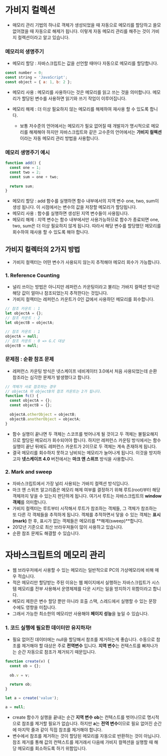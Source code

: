 # 가비지 컬렉션

- 매모리 관리 기법의 하나로 객체가 생성되었을 때 자동으로 메모리를 할당하고 쓸모 없어졌을 때 자동으로 해제가 됩니다. 이렇게 자동 메모리 관리를 해주는 것이 가비지 컬렉션이라고 알고 있습니다.



### 메모리의 생명주기

- 메모리 할당 : 자바스크립트는 값을 선언할 때마다 자동으로 메모리를 할당합니다.

```javascript
const number = 0;
const string = 'JavaScript';
const object = { a: 1, b: 2 };
```



- 메모리 사용 : 메모리를 사용하다는 것은 메모리를 읽고 쓰는 것을 의미합니다. 메모리가 할당된 변수를 사용하면 읽기와 쓰기 작업이 이루어집니다.



- 메모리 해제 : 더 이상 필요하지 않는 메모리를 해제하여 재사용 할 수 있도록 합니다.
  - 보통 저수준의 언어에서는 메모리가 필요 없어질 때 개발자가 명시적으로 메모리를 해제해야 하지만 자바스크립트와 같은 고수준의 언어에서는 **가비지 컬렉션**이라는 자동 메모리 관리 방법을 사용합니다.



### 메모리 생명주기 예시

```javascript
function add() {
  const one = 1;
  const two = 2;
  const sum = one + two;
  
  return sum;
}
```

- 메모리 할당 : add 함수를 실행하면 함수 내부에서의 지역 변수 one, two, sum이 생성 됩니다. 이 시점에서는 변수의 값을 저장할 메모리가 할당됩니다.
- 메모리 사용 : 함수를 실행하면 생성된 지역 변수들이 사용됩니다.
- 메모리 해제 : 지역 변수는 함수 내부에서만 사용가능하므로 함수가 종료되면 one, two, sum은 더 이상 필요하지 않게 됩니다. 따라서 해당 변수를 할당했던 메모리를 회수하여 재사용 할 수 있도록 해야 합니다.



## 가비지 컬렉터의 2가지 방법

- 가비지 컬렉터는 어떤 변수가 사용되지 않는지 추적해야 메모리 회수가 가능합니다. 



### 1. Reference Counting

- 널리 쓰이는 방법은 아니지만 레퍼런스 카운팅이라고 불리는 가바지 컬렉션 방식은 해당 값이 얼마나 참조되었는지 추적한다는 것입니다.
- 가비지 컬렉터는 레퍼런스 카운트가 0인 값에서 사용하던 메모리를 회수합니다.

```javascript
// 참조 카운트 : 1
let objectA = {};	
// 참조 카운트 : 2
let objectB = objectA; 

// 참조 카운트 : 1
objectA = null;
// 참조 카운트 : 0 => G.C 대상
objectB = null; 
```



### 문제점 : 순환 참조 문제

- 레퍼런스 카운팅 방식은 넷스케이프 네비게이터 3.0에서 처음 사용되었는데 순환 참조라는 심각한 문제가 발생했다고 합니다.

```javascript
// 객체가 서로 참조하는 경우
// objectA 와 objectB의 참조 카운트는 2가 됩니다.
function fc() {
  const objectA = {};
  const objectB = {};
  
  objectA.otherObject = objectB;
  objectB.anotherObject = objectA;
}
```

- 함수 실행이 끝나면 두 객체는 스코프를 벗어나게 될 것이고 두 객체는 불필요해지므로 할당된 메모리가 회수되어야 합니다. 하지만 레퍼런스 카운팅 방식에서는 함수실행이 끝난 뒤에도 레퍼런스 카운트가 2이므로 두 객체는 계속 존재하게 됩니다.
- 결국 메모리를 회수하지 못하고 낭비되는 메모리가 늘어나게 됩니다. 이것을 방지하고자 **넷스케이프 4.0** 버전에서는 **마크 앤 스위프** 방식을 사용합니다.



### 2. Mark and sweep

- 자바스크립트에서 가장 널리 사용되는 가바지 컬렉션 방식입니다.
- 마크 앤 스위프 알고리즘은 메모리 해제 여부를 결정하기 위해 루트(root)부터 해당 객체까지 닿을 수 있는지 판단하게 됩니다. 여기서 루트는 자바스크립트의 **window 객체**를 의미합니다.
- 가비지 컬렉터는 루트부터 시작해서 루트가 참조하는 객체들, 그 객체가 참조하는 또 다른 각 객체들을 추적하게 됩니다. 겍체를 추적하면서 닿을 수 있는 객체는 **표시(mark)** 한 후, 표시가 없는 객체들은 메모리를 **해제(sweep)**합니다.
- 2012년 기준으로 최산 브라우져들이 많이 사용하고 있습니다.
- 순환 참조 문제도 해결할 수 있습니다.



# 자바스크립트의 메모리 관리

- 웹 브라우저에서 사용할 수 있는 메모리는 일반적으로 PC의 가상메모리에 비해 매우 적습니다.
- 적은 메모리만 할당받는 주된 이유는 웹 페이지에서 실행하는 자바스크립트가 시스템 메모리를 전부 사용해서 운영체제를 다운 시키는 일을 방지하기 위함이라고 합니다.
- 메모리 제한은 변수 할당 뿐만 아니라 호출 스택, 스레드에서 실행할 수 있는 문장 수에도 영향을 미칩니다.
- 그래서 가능한 최소한의 메모리만 사용해야 **페이지 성능**을 높일 수 있습니다. 



### 1. 코드 실행에 필요한 데이터만 유지하자!

- 필요 없어진 데이터에는 null을 할당해서 참조를 제거하는게 좋습니다. 수동으로 참조를 제거해야 할 대상은 주로 **전역변수** 입니다. **지역 변수**는 컨텍스트를 빠져나가는 순간 자동으로 참조가 제거되기 때문입니다.

```javascript
function create(v) {
  const ob = {};
  
  ob.v = v;
  
  return ob;
}

let a = create('value');

a = null;
```

- create 함수가 실행을 끝내는 순간 **지역 변수** **ob**는 컨텍스트를 벗어나므로 명시적으로 참조를 제거할 필요가 없습니다. 하지만 **a**는 **전역 변수**이므로 필요 없어진 순간에 마지막 줄과 같이 직접 참조를 제거해야 합니다.
- 변수에서 참조를 제거하는 것이 할당된 메모리를 자동으로 반환하는 것이 아닙니다. 참조 제거를 통해 값의 컨텍스트를 제거래서 다음에 가비지 컬렉션을 실행할 때 해당 메모리를 회소하도록 하기 위함입니다.